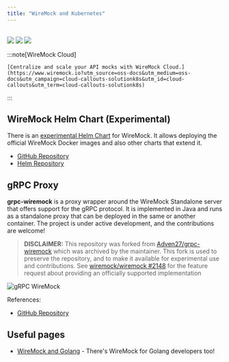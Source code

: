 ```yaml
---
title: "WireMock and Kubernetes"
---
```


<!-- TODO: Review and update relative links for Starlight structure -->


<br>

<div class="solution-block">
    <div class="solution-header">
        <img src="/images/logos/wiremock/logo_square.svg">
        <img src="/images/logos/doc-sections/connect.svg">
        <img src="/images/logos/technology/kubernetes.svg">
    </div>
</div>

:::note[WireMock Cloud]

    [Centralize and scale your API mocks with WireMock Cloud.](https://www.wiremock.io?utm_source=oss-docs&utm_medium=oss-docs&utm_campaign=cloud-callouts-solutionk8s&utm_id=cloud-callouts&utm_term=cloud-callouts-solutionk8s)

:::

## WireMock Helm Chart (Experimental)

There is an [experimental Helm Chart](https://wiremock.github.io/helm-charts/) for WireMock.
It allows deploying the official WireMock Docker images and also other charts that extend it.

- [GitHub Repository](https://github.com/wiremock/helm-charts)
- [Helm Repository](https://wiremock.github.io/helm-charts/)

## gRPC Proxy

**grpc-wiremock** is a proxy wrapper around the WireMock Standalone server that offers support
for the gRPC protocol.
It is implemented in Java and runs as a standalone proxy
that can be deployed in the same or another container.
The project is under active development, and the contributions are welcome!

> **DISCLAIMER:** This repository was forked from [Adven27/grpc-wiremock](https://github.com/Adven27/grpc-wiremock) which was archived by the maintainer.
> This fork is used to preserve the repository, and to make it available for experimental use and contributions.
> See [wiremock/wiremock #2148](https://github.com/wiremock/wiremock/issues/2148) for the feature request about providing an officially supported implementation

![gRPC WireMock](https://cdn.jsdelivr.net/gh/wiremock/grpc-wiremock/doc/overview.drawio.svg)

References:

- [GitHub Repository](https://github.com/wiremock/grpc-wiremock)

## Useful pages

- [WireMock and Golang](/docs/solutions/golang/) - There's WireMock for Golang developers too!
